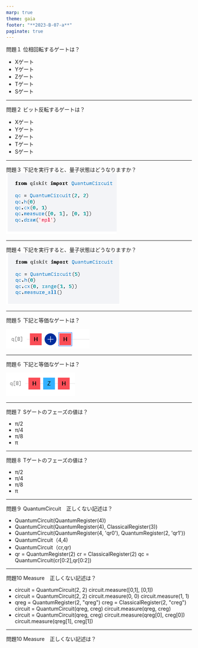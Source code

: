 ```yaml
---
marp: true
theme: gaia
footer: "**2023-B-07-a**"
paginate: true 
---
```

問題１
位相回転するゲートは？
- Xゲート
- Yゲート
- Zゲート
- Tゲート
- Sゲート

---
問題２
ビット反転するゲートは？
- Xゲート
- Yゲート
- Zゲート
- Tゲート
- Sゲート

---
問題３
下記を実行すると、量子状態はどうなりますか？
![100%](./image/3.png)

---
問題４
下記を実行すると、量子状態はどうなりますか？
![100%](./image/4.png)

---
問題５
下記と等価なゲートは？

![100%](./image/5.png)

---
問題６
下記と等価なゲートは？

![100%](./image/6.png)

---
問題７
Sゲートのフェーズの値は？
- π/2
- π/4
- π/8
- π

---
問題８
Tゲートのフェーズの値は？
- π/2
- π/4
- π/8
- π

---
問題９
QuantumCircuit　正しくない記述は？
- QuantumCircuit(QuantumRegister(4))
- QuantumCircuit(QuantumRegister(4), ClassicalRegister(3))
- QuantumCircuit(QuantumRegister(4, 'qr0'), QuantumRegister(2, 'qr1'))
- QuantumCircuit（4,4)
- QuantumCircuit（cr,qr)
- qr = QuantumRegister(2)
  cr = ClassicalRegister(2)
  qc = QuantumCircuit(cr[0:2],qr[0:2])

---
問題10 Measure　正しくない記述は？
- circuit = QuantumCircuit(2, 2)
  circuit.measure([0,1], [0,1])
- circuit = QuantumCircuit(2, 2)
  circuit.measure(0, 0)
  circuit.measure(1, 1)
- qreg = QuantumRegister(2, "qreg")
  creg = ClassicalRegister(2, "creg")
  circuit = QuantumCircuit(qreg, creg)
  circuit.measure(qreg, creg)
- circuit = QuantumCircuit(qreg, creg)
  circuit.measure(qreg[0], creg[0])
  circuit.measure(qreg[1], creg[1])
---
問題10 Measure　正しくない記述は？